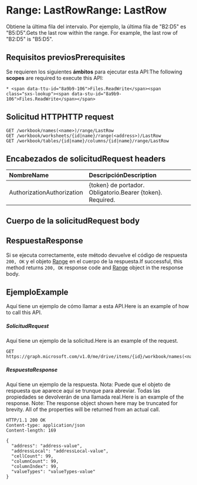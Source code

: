 # <a name="range-lastrow"></a><span data-ttu-id="8a9b9-101">Range: LastRow</span><span class="sxs-lookup"><span data-stu-id="8a9b9-101">Range: LastRow</span></span>

<span data-ttu-id="8a9b9-p101">Obtiene la última fila del intervalo. Por ejemplo, la última fila de "B2:D5" es "B5:D5".</span><span class="sxs-lookup"><span data-stu-id="8a9b9-p101">Gets the last row within the range. For example, the last row of "B2:D5" is "B5:D5".</span></span>
## <a name="prerequisites"></a><span data-ttu-id="8a9b9-104">Requisitos previos</span><span class="sxs-lookup"><span data-stu-id="8a9b9-104">Prerequisites</span></span>
<span data-ttu-id="8a9b9-105">Se requieren los siguientes **ámbitos** para ejecutar esta API:</span><span class="sxs-lookup"><span data-stu-id="8a9b9-105">The following **scopes** are required to execute this API:</span></span> 

    * <span data-ttu-id="8a9b9-106">Files.ReadWrite</span><span class="sxs-lookup"><span data-stu-id="8a9b9-106">Files.ReadWrite</span></span>

## <a name="http-request"></a><span data-ttu-id="8a9b9-107">Solicitud HTTP</span><span class="sxs-lookup"><span data-stu-id="8a9b9-107">HTTP request</span></span>
<!-- { "blockType": "ignored" } -->
```http
GET /workbook/names(<name>)/range/LastRow
GET /workbook/worksheets/{id|name}/range(<address>)/LastRow
GET /workbook/tables/{id|name}/columns/{id|name}/range/LastRow

```
## <a name="request-headers"></a><span data-ttu-id="8a9b9-108">Encabezados de solicitud</span><span class="sxs-lookup"><span data-stu-id="8a9b9-108">Request headers</span></span>
| <span data-ttu-id="8a9b9-109">Nombre</span><span class="sxs-lookup"><span data-stu-id="8a9b9-109">Name</span></span>       | <span data-ttu-id="8a9b9-110">Descripción</span><span class="sxs-lookup"><span data-stu-id="8a9b9-110">Description</span></span>|
|:---------------|:----------|
| <span data-ttu-id="8a9b9-111">Authorization</span><span class="sxs-lookup"><span data-stu-id="8a9b9-111">Authorization</span></span>  | <span data-ttu-id="8a9b9-p102">{token} de portador. Obligatorio.</span><span class="sxs-lookup"><span data-stu-id="8a9b9-p102">Bearer {token}. Required.</span></span> |


## <a name="request-body"></a><span data-ttu-id="8a9b9-114">Cuerpo de la solicitud</span><span class="sxs-lookup"><span data-stu-id="8a9b9-114">Request body</span></span>

## <a name="response"></a><span data-ttu-id="8a9b9-115">Respuesta</span><span class="sxs-lookup"><span data-stu-id="8a9b9-115">Response</span></span>

<span data-ttu-id="8a9b9-116">Si se ejecuta correctamente, este método devuelve el código de respuesta `200, OK` y el objeto [Range](../resources/range.md) en el cuerpo de la respuesta.</span><span class="sxs-lookup"><span data-stu-id="8a9b9-116">If successful, this method returns `200, OK` response code and [Range](../resources/range.md) object in the response body.</span></span>

## <a name="example"></a><span data-ttu-id="8a9b9-117">Ejemplo</span><span class="sxs-lookup"><span data-stu-id="8a9b9-117">Example</span></span>
<span data-ttu-id="8a9b9-118">Aquí tiene un ejemplo de cómo llamar a esta API.</span><span class="sxs-lookup"><span data-stu-id="8a9b9-118">Here is an example of how to call this API.</span></span>
##### <a name="request"></a><span data-ttu-id="8a9b9-119">Solicitud</span><span class="sxs-lookup"><span data-stu-id="8a9b9-119">Request</span></span>
<span data-ttu-id="8a9b9-120">Aquí tiene un ejemplo de la solicitud.</span><span class="sxs-lookup"><span data-stu-id="8a9b9-120">Here is an example of the request.</span></span>
<!-- {
  "blockType": "request",
  "name": "range_lastrow"
}-->
```http
GET https://graph.microsoft.com/v1.0/me/drive/items/{id}/workbook/names(<name>)/range/LastRow
```

##### <a name="response"></a><span data-ttu-id="8a9b9-121">Respuesta</span><span class="sxs-lookup"><span data-stu-id="8a9b9-121">Response</span></span>
<span data-ttu-id="8a9b9-p103">Aquí tiene un ejemplo de la respuesta. Nota: Puede que el objeto de respuesta que aparece aquí se trunque para abreviar. Todas las propiedades se devolverán de una llamada real.</span><span class="sxs-lookup"><span data-stu-id="8a9b9-p103">Here is an example of the response. Note: The response object shown here may be truncated for brevity. All of the properties will be returned from an actual call.</span></span>
<!-- {
  "blockType": "response",
  "truncated": true,
  "@odata.type": "microsoft.graph.range"
} -->
```http
HTTP/1.1 200 OK
Content-type: application/json
Content-length: 169

{
  "address": "address-value",
  "addressLocal": "addressLocal-value",
  "cellCount": 99,
  "columnCount": 99,
  "columnIndex": 99,
  "valueTypes": "valueTypes-value"
}
```

<!-- uuid: 8fcb5dbc-d5aa-4681-8e31-b001d5168d79
2015-10-25 14:57:30 UTC -->
<!-- {
  "type": "#page.annotation",
  "description": "Range: LastRow",
  "keywords": "",
  "section": "documentation",
  "tocPath": ""
}-->